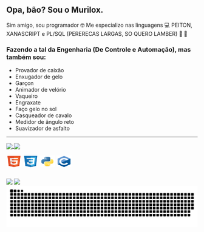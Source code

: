 ## Opa, bão? Sou o Murilox.

<div>
  Sim amigo, sou programador 🤓 Me especializo nas linguagens 💻 PEITON, XANASCRIPT e PL/SQL (PERERECAS LARGAS, SO QUERO LAMBER) 🥵 🥴
</div>

### Fazendo a tal da Engenharia (De Controle e Automação), mas também sou:

- Provador de caixão
- Enxugador de gelo
- Garçon
- Animador de velório
- Vaqueiro
- Engraxate
- Faço gelo no sol
- Casqueador de cavalo
- Medidor de ângulo reto
- Suavizador de asfalto
---

<a href="https://github.com/Muriloxox/github-readme-stats">
  <img height=150 align="center" src="https://github-readme-stats.vercel.app/api?username=Muriloxox&theme=calm" />
</a>
<a href="https://github.com/Muriloxox/convoychat">
  <img height=150 align="center" src="https://github-readme-stats.vercel.app/api/top-langs?username=Muriloxox&layout=compact&langs_count=8&card_width=180&theme=calm" />
</a>

<div style="display: inline_block"><br>
  <img align="center" alt="Rafa-HTML" height="30" width="40" src="https://raw.githubusercontent.com/devicons/devicon/master/icons/html5/html5-original.svg">
  <img align="center" alt="Rafa-CSS" height="30" width="40" src="https://raw.githubusercontent.com/devicons/devicon/master/icons/css3/css3-original.svg">
  <img align="center" alt="Rafa-Python" height="30" width="40" src="https://raw.githubusercontent.com/devicons/devicon/master/icons/python/python-original.svg">
  <img align="center" alt="Rafa-Csharp" height="30" width="40" src="https://raw.githubusercontent.com/devicons/devicon/master/icons/c/c-original.svg">
</div>
  
  ##
 
<div> 
  <a href="https://www.instagram.com/murilo_quartz/" target="_blank"><img src="https://img.shields.io/badge/-Instagram-%23E4405F?style=for-the-badge&logo=instagram&logoColor=white" target="_blank"></a>
  <a href = "murilox.quartz@gmail.com"><img src="https://img.shields.io/badge/-Gmail-%23333?style=for-the-badge&logo=gmail&logoColor=white" target="_blank"></a>
</div>

<picture>
  <source media="(prefers-color-scheme: dark)" srcset="https://raw.githubusercontent.com/Muriloxox/Muriloxox/output/github-contribution-grid-snake-dark.svg">
  <source media="(prefers-color-scheme: light)" srcset="https://raw.githubusercontent.com/Muriloxox/Muriloxox/output/github-contribution-grid-snake.svg">
  <img alt="github contribution grid snake animation" src="https://raw.githubusercontent.com/Muriloxox/Muriloxox/output/github-contribution-grid-snake.svg">
</picture>
